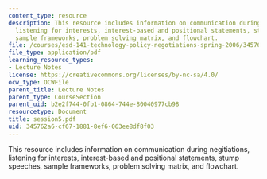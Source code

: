 ```yaml
---
content_type: resource
description: This resource includes information on communication during negitiations,
  listening for interests, interest-based and positional statements, stump speeches,
  sample frameworks, problem solving matrix, and flowchart.
file: /courses/esd-141-technology-policy-negotiations-spring-2006/345762a6cf6718818ef6063ee8df8f03_session5.pdf
file_type: application/pdf
learning_resource_types:
- Lecture Notes
license: https://creativecommons.org/licenses/by-nc-sa/4.0/
ocw_type: OCWFile
parent_title: Lecture Notes
parent_type: CourseSection
parent_uid: b2e2f744-0fb1-0864-744e-80040977cb98
resourcetype: Document
title: session5.pdf
uid: 345762a6-cf67-1881-8ef6-063ee8df8f03
---
```

This resource includes information on communication during negitiations, listening for interests, interest-based and positional statements, stump speeches, sample frameworks, problem solving matrix, and flowchart.